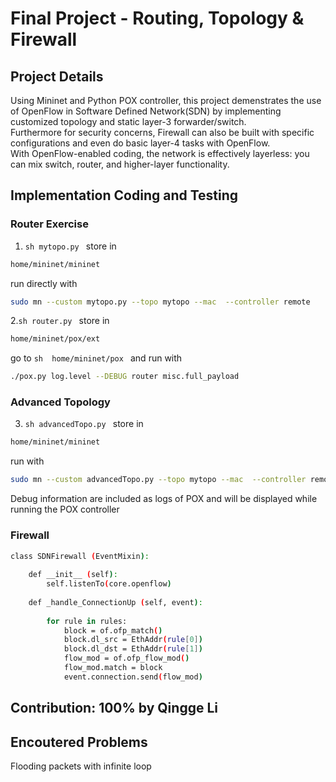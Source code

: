 Final Project - Routing, Topology & Firewall
========

## Project Details
Using Mininet and Python POX controller, this project demenstrates the use of OpenFlow in Software Defined Network(SDN) by implementing customized topology and static layer-3 forwarder/switch.  
Furthermore for security concerns, Firewall can also be built with specific configurations and even do basic layer-4 tasks with OpenFlow.  
With OpenFlow-enabled coding, the network is effectively layerless: you can mix switch, router, and higher-layer functionality.  

## Implementation Coding and Testing

### Router Exercise
1. ```sh mytopo.py ```
store in   
```sh 
home/mininet/mininet
```
run directly with 
```sh 
sudo mn --custom mytopo.py --topo mytopo --mac  --controller remote
```


2.```sh router.py ```
store in  
```sh 
home/mininet/pox/ext
```
go to ```sh  home/mininet/pox ``` and run with  
```sh 
./pox.py log.level --DEBUG router misc.full_payload
```


### Advanced Topology

3. ```sh advancedTopo.py ```
store in 
```sh 
home/mininet/mininet
```
run with 
```sh 
sudo mn --custom advancedTopo.py --topo mytopo --mac  --controller remote
```

Debug information are included as logs of POX and will be displayed while running the POX controller  

### Firewall

```sh
class SDNFirewall (EventMixin):
    
    def __init__ (self):
        self.listenTo(core.openflow)
        
    def _handle_ConnectionUp (self, event):
    
        for rule in rules:
            block = of.ofp_match()
            block.dl_src = EthAddr(rule[0])
            block.dl_dst = EthAddr(rule[1])
            flow_mod = of.ofp_flow_mod()
            flow_mod.match = block
            event.connection.send(flow_mod)
```

## Contribution: 100% by Qingge Li

## Encoutered Problems
Flooding packets with infinite loop  
